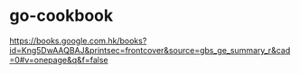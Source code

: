 # go-cookbook


https://books.google.com.hk/books?id=Kng5DwAAQBAJ&printsec=frontcover&source=gbs_ge_summary_r&cad=0#v=onepage&q&f=false
